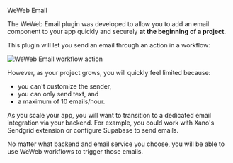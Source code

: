 WeWeb Email

The WeWeb Email plugin was developed to allow you to add an email component to your app quickly and securely **at the beginning of a project**.

This plugin will let you send an email through an action in a workflow:

![WeWeb Email workflow action](https://docs.weweb.io/assets/weweb-email2-c4AWfDs0.png)

However, as your project grows, you will quickly feel limited because:
- you can't customize the sender,
- you can only send text, and
- a maximum of 10 emails/hour.

As you scale your app, you will want to transition to a dedicated email integration via your backend. For example, you could work with Xano's Sendgrid extension or configure Supabase to send emails. 

No matter what backend and email service you choose, you will be able to use WeWeb workflows to trigger those emails.
